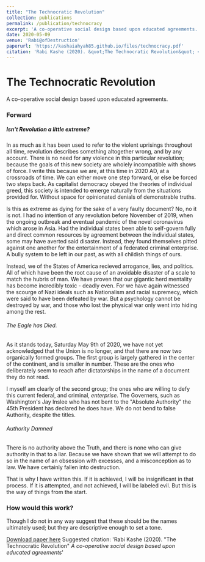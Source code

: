 ```yaml
---
title: "The Technocratic Revolution"
collection: publications
permalink: /publication/technocracy
excerpt: 'A co-operative social design based upon educated agreements.'
date: 2020-05-09
venue: 'Rabi@ofDestruction'
paperurl: 'https://kashaiahyah85.github.io/files/technocracy.pdf'
citation: 'Rabi Kashe (2020). &quot;The Technocratic Revolution&quot; <i>A co-operative social design based upon educated agreements</i>'
---
```



# The Technocratic Revolution
A co-operative social design based upon educated agreements.

### Forward

##### Isn't Revolution a little extreme?
In as much as it has been used to refer to the violent uprisings throughout all time, revolution describes something altogether wrong, and by any account. There is no need for any violence in this particular revolution; because the goals of this new society are wholely incompatible with shows of force. I write this because we are, at this time in 2020 AD, at a crossroads of time. We can either move one step forward, or else be forced two steps back. As capitalist democracy obeyed the theories of individual greed, this society is intended to emerge naturally from the situations provided for. Without space for opinionated denials of demonstrable truths.

Is this as extreme as dying for the sake of a very faulty document? No, no it is not. I had no intention of any revolution before November of 2019, when the ongoing outbreak and eventual pandemic of the novel coronavirus which arose in Asia. Had the individual states been able to self-govern fully and direct common resources by agreement between the individual states, some may have averted said disaster. Instead, they found themselves pitted against one another for the entertainment of a federated criminal enterprise. A bully system to be left in our past, as with all childish things of ours. 

Instead, we of the States of America recieved arrogance, lies, and politics. All of which have been the root cause of an avoidable disaster of a scale to match the hubris of man. We have proven that our gigantic herd mentality has become incredibly toxic - deadly even. For we have again witnessed the scourge of Nazi ideals such as Nationalism and racial supremecy, which were said to have been defeated by war. But a psychology cannot be destroyed by war, and those who lost the physical war only went into hiding among the rest.

###### The Eagle has Died.
As it stands today, Saturday May 9th of 2020, we have not yet acknowledged that the Union is no longer, and that there are now two organically formed groups. The first group is largely gathered in the center of the continent, and is smaller in number. These are the ones who deliberately seem to reach after dictatorships in the name of a document they do not read. 

I myself am clearly of the second group; the ones who are willing to defy this current federal, and criminal, _enterprise_. The Governers, such as Washington's Jay Inslee who has not bent to the "Absolute Authority" the 45th President has declared he does have. We do not bend to false Authority, despite the titles. 

###### Authority Damned
There is no authority above the Truth, and there is none who can give authority in that to a liar. Because we have shown that we will attempt to do so in the name of an obsession with excesses, and a misconception as to law. We have certainly fallen into destruction.

That is why I have written this. If it is achieved, I will be insignificant in that process. If it is attempted, and not achieved, I will be labeled evil. But this is the way of things from the start.


### How would this work?
Though I do not in any way suggest that these should be the names ultimately used; but they are descriptive enough to set a tone.


[Download paper here](http://kashaiahyah85.github.io/files/technocracy.pdf)
Suggested citation: 'Rabi Kashe (2020). &quot;The Technocratic Revolution&quot; <i>A co-operative social design based upon educated agreements</i>'
